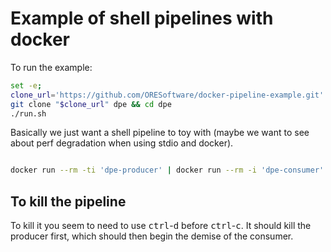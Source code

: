 

# Example of shell pipelines with docker

To run the example:

```bash
set -e;
clone_url='https://github.com/ORESoftware/docker-pipeline-example.git'
git clone "$clone_url" dpe && cd dpe
./run.sh

```

Basically we just want a shell pipeline to toy with (maybe we want to see about perf degradation when using
stdio and docker).

```bash

docker run --rm -ti 'dpe-producer' | docker run --rm -i 'dpe-consumer'

```


## To kill the pipeline

To kill it you seem to need to use <kbd>ctrl</kbd>-<kbd>d</kbd> before <kbd>ctrl</kbd>-<kbd>c</kbd>.
It should kill the producer first, which should then begin the demise of the consumer.